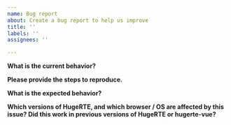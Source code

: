 ```yaml
---
name: Bug report
about: Create a bug report to help us improve
title: ''
labels: ''
assignees: ''

---
```


**What is the current behavior?**

**Please provide the steps to reproduce.**

**What is the expected behavior?**

**Which versions of HugeRTE, and which browser / OS are affected by this issue? Did this work in previous versions of HugeRTE or hugerte-vue?**
